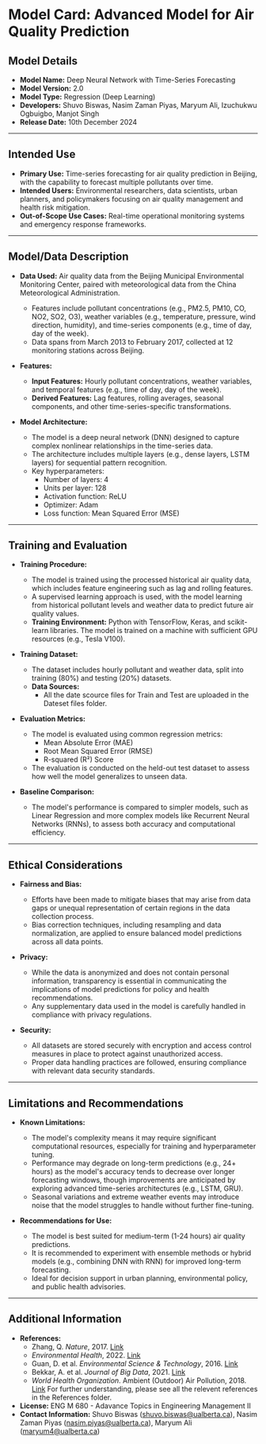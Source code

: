 # Model Card: Advanced Model for Air Quality Prediction

## Model Details

- **Model Name:** Deep Neural Network with Time-Series Forecasting
- **Model Version:** 2.0
- **Model Type:** Regression (Deep Learning)
- **Developers:** Shuvo Biswas, Nasim Zaman Piyas, Maryum Ali, Izuchukwu Ogbuigbo, Manjot Singh
- **Release Date:** 10th December 2024

---

## Intended Use

- **Primary Use:** Time-series forecasting for air quality prediction in Beijing, with the capability to forecast multiple pollutants over time.
- **Intended Users:** Environmental researchers, data scientists, urban planners, and policymakers focusing on air quality management and health risk mitigation.
- **Out-of-Scope Use Cases:** Real-time operational monitoring systems and emergency response frameworks.

---

## Model/Data Description

- **Data Used:** Air quality data from the Beijing Municipal Environmental Monitoring Center, paired with meteorological data from the China Meteorological Administration.
  - Features include pollutant concentrations (e.g., PM2.5, PM10, CO, NO2, SO2, O3), weather variables (e.g., temperature, pressure, wind direction, humidity), and time-series components (e.g., time of day, day of the week).
  - Data spans from March 2013 to February 2017, collected at 12 monitoring stations across Beijing.

- **Features:**
  - **Input Features:** Hourly pollutant concentrations, weather variables, and temporal features (e.g., time of day, day of the week).
  - **Derived Features:** Lag features, rolling averages, seasonal components, and other time-series-specific transformations.

- **Model Architecture:** 
  - The model is a deep neural network (DNN) designed to capture complex nonlinear relationships in the time-series data.
  - The architecture includes multiple layers (e.g., dense layers, LSTM layers) for sequential pattern recognition.
  - Key hyperparameters:
    - Number of layers: 4
    - Units per layer: 128
    - Activation function: ReLU
    - Optimizer: Adam
    - Loss function: Mean Squared Error (MSE)

---

## Training and Evaluation

- **Training Procedure:**
  - The model is trained using the processed historical air quality data, which includes feature engineering such as lag and rolling features.
  - A supervised learning approach is used, with the model learning from historical pollutant levels and weather data to predict future air quality values.
  - **Training Environment:** Python with TensorFlow, Keras, and scikit-learn libraries. The model is trained on a machine with sufficient GPU resources (e.g., Tesla V100).

- **Training Dataset:**
  - The dataset includes hourly pollutant and weather data, split into training (80%) and testing (20%) datasets.
  - **Data Sources:**
    - All the date scource files for Train and Test are uploaded in the Dateset files folder.

- **Evaluation Metrics:**
  - The model is evaluated using common regression metrics:
    - Mean Absolute Error (MAE)
    - Root Mean Squared Error (RMSE)
    - R-squared (R²) Score
  - The evaluation is conducted on the held-out test dataset to assess how well the model generalizes to unseen data.

- **Baseline Comparison:**
  - The model's performance is compared to simpler models, such as Linear Regression and more complex models like Recurrent Neural Networks (RNNs), to assess both accuracy and computational efficiency.

---

## Ethical Considerations

- **Fairness and Bias:**
  - Efforts have been made to mitigate biases that may arise from data gaps or unequal representation of certain regions in the data collection process.
  - Bias correction techniques, including resampling and data normalization, are applied to ensure balanced model predictions across all data points.

- **Privacy:**
  - While the data is anonymized and does not contain personal information, transparency is essential in communicating the implications of model predictions for policy and health recommendations.
  - Any supplementary data used in the model is carefully handled in compliance with privacy regulations.

- **Security:**
  - All datasets are stored securely with encryption and access control measures in place to protect against unauthorized access.
  - Proper data handling practices are followed, ensuring compliance with relevant data security standards.

---

## Limitations and Recommendations

- **Known Limitations:**
  - The model's complexity means it may require significant computational resources, especially for training and hyperparameter tuning.
  - Performance may degrade on long-term predictions (e.g., 24+ hours) as the model's accuracy tends to decrease over longer forecasting windows, though improvements are anticipated by exploring advanced time-series architectures (e.g., LSTM, GRU).
  - Seasonal variations and extreme weather events may introduce noise that the model struggles to handle without further fine-tuning.

- **Recommendations for Use:**
  - The model is best suited for medium-term (1-24 hours) air quality predictions.
  - It is recommended to experiment with ensemble methods or hybrid models (e.g., combining DNN with RNN) for improved long-term forecasting.
  - Ideal for decision support in urban planning, environmental policy, and public health advisories.

---

## Additional Information

- **References:**
  - Zhang, Q. *Nature*, 2017. [Link](http://www.pku-atmos-acm.org/static/pdfs/Zhang%20Q%202017%20Nature_1.pdf)
  - *Environmental Health*, 2022. [Link](https://www.environmentalhealth.org/2022/05/13/we-must-act-on-air-pollution-to-prevent-climate-disaster/)
  - Guan, D. et al. *Environmental Science & Technology*, 2016. [Link](https://pmc.ncbi.nlm.nih.gov/articles/PMC7652049/)
  - Bekkar, A. et al. *Journal of Big Data*, 2021. [Link](https://journalofbigdata.springeropen.com/articles/10.1186/s40537-021-00548-1)
  - *World Health Organization*. Ambient (Outdoor) Air Pollution, 2018. [Link](https://www.who.int/news-room/fact-sheets/detail/ambient-(outdoor)-air-quality-and-health)
For further understanding, please see all the relevent references in the References folder.
- **License:** ENG M 680 - Adavance Topics in Engineering Management II
- **Contact Information:** Shuvo Biswas (shuvo.biswas@ualberta.ca), Nasim Zaman Piyas (nasim.piyas@ualberta.ca), Maryum Ali (maryum4@ualberta.ca)

